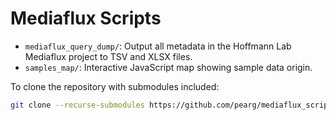 # Mediaflux Scripts

- `mediaflux_query_dump/`: Output all metadata in the Hoffmann Lab Mediaflux
  project to TSV and XLSX files.
- `samples_map/`: Interactive JavaScript map showing sample data origin. 


To clone the repository with submodules included:

```bash
git clone --recurse-submodules https://github.com/pearg/mediaflux_scripts.git
```
